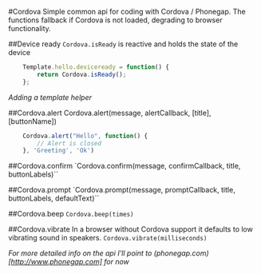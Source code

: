 #Cordova
Simple common api for coding with Cordova / Phonegap. The functions fallback if Cordova is not loaded, degrading to browser functionality.

##Device ready
`Cordova.isReady` is reactive and holds the state of the device

```js
	Template.hello.deviceready = function() {
		return Cordova.isReady();
	};
```
*Adding a template helper*

##Cordova.alert
Cordova.alert(message, alertCallback, [title], [buttonName])
```js
    Cordova.alert("Hello", function() {
        // Alert is closed
    }, 'Greeting', 'Ok')
```

##Cordova.confirm
`Cordova.confirm(message, confirmCallback, title, buttonLabels)``

##Cordova.prompt
`Cordova.prompt(message, promptCallback, title, buttonLabels, defaultText)``

##Cordova.beep
`Cordova.beep(times)`

##Cordova.vibrate
In a browser without Cordova support it defaults to low vibrating sound in speakers.
`Cordova.vibrate(milliseconds)`

*For more detailed info on the api I'll point to (phonegap.com)[http://www.phonegap.com] for now*